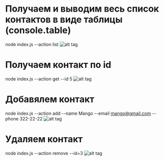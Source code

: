 # Получаем и выводим весь список контактов в виде таблицы (console.table)
node index.js --action list
![alt tag](https://ibb.co/hgB8MPj)​

# Получаем контакт по id
node index.js --action get --id 5
![alt tag](https://ibb.co/MhfttQF)​

# Добавялем контакт
node index.js --action add --name Mango --email mango@gmail.com --phone 322-22-22
![alt tag](https://ibb.co/R3z4nPG)​

# Удаляем контакт
node index.js --action remove --id=3
![alt tag](https://ibb.co/FX579nq)​





